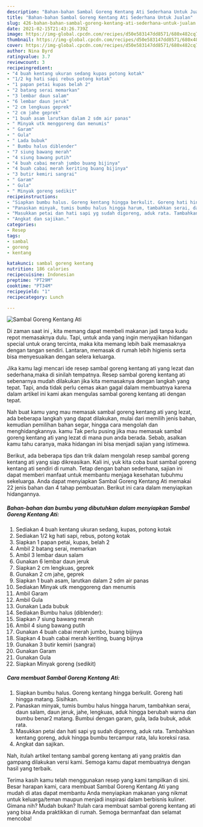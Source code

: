 ```yaml
---
description: "Bahan-bahan Sambal Goreng Kentang Ati Sederhana Untuk Jualan"
title: "Bahan-bahan Sambal Goreng Kentang Ati Sederhana Untuk Jualan"
slug: 426-bahan-bahan-sambal-goreng-kentang-ati-sederhana-untuk-jualan
date: 2021-02-15T21:43:26.739Z
image: https://img-global.cpcdn.com/recipes/d50e583147dd8571/680x482cq70/sambal-goreng-kentang-ati-foto-resep-utama.jpg
thumbnail: https://img-global.cpcdn.com/recipes/d50e583147dd8571/680x482cq70/sambal-goreng-kentang-ati-foto-resep-utama.jpg
cover: https://img-global.cpcdn.com/recipes/d50e583147dd8571/680x482cq70/sambal-goreng-kentang-ati-foto-resep-utama.jpg
author: Nina Byrd
ratingvalue: 3.7
reviewcount: 3
recipeingredient:
- "4 buah kentang ukuran sedang kupas potong kotak"
- "1/2 kg hati sapi rebus potong kotak"
- "1 papan petai kupas belah 2"
- "2 batang serai memarkan"
- "3 lembar daun salam"
- "6 lembar daun jeruk"
- "2 cm lengkuas geprek"
- "2 cm jahe geprek"
- "1 buah asam larutkan dalam 2 sdm air panas"
- " Minyak utk menggoreng dan menumis"
- " Garam"
- " Gula"
- " Lada bubuk"
- " Bumbu halus diblender"
- "7 siung bawang merah"
- "4 siung bawang putih"
- "4 buah cabai merah jumbo buang bijinya"
- "4 buah cabai merah keriting buang bijinya"
- "3 butir kemiri sangrai"
- " Garam"
- " Gula"
- " Minyak goreng sedikit"
recipeinstructions:
- "Siapkan bumbu halus. Goreng kentang hingga berkulit. Goreng hati hingga matang. Sisihkan."
- "Panaskan minyak, tumis bumbu halus hingga harum, tambahkan serai, daun salam, daun jeruk, jahe, lengkuas, aduk hingga berubah warna dan bumbu benar2 matang. Bumbui dengan garam, gula, lada bubuk, aduk rata."
- "Masukkan petai dan hati sapi yg sudah digoreng, aduk rata. Tambahkan kentang goreng, aduk hingga bumbu tercampur rata, lalu koreksi rasa."
- "Angkat dan sajikan."
categories:
- Resep
tags:
- sambal
- goreng
- kentang

katakunci: sambal goreng kentang 
nutrition: 186 calories
recipecuisine: Indonesian
preptime: "PT29M"
cooktime: "PT34M"
recipeyield: "1"
recipecategory: Lunch

---
```



![Sambal Goreng Kentang Ati](https://img-global.cpcdn.com/recipes/d50e583147dd8571/680x482cq70/sambal-goreng-kentang-ati-foto-resep-utama.jpg)

Di zaman  saat ini , kita memang dapat membeli makanan jadi tanpa kudu repot memasaknya dulu. Tapi, untuk anda yang ingin menyajikan hidangan special untuk orang tercinta, maka kita memang lebih baik memasaknya dengan tangan sendiri. Lantaran, memasak di rumah lebih higienis serta bisa menyesuaikan dengan selera keluarga.

Jika kamu lagi mencari ide resep sambal goreng kentang ati yang lezat dan sederhana,maka di sinilah tempatnya. Resep sambal goreng kentang ati  sebenarnya mudah dilakukan jika kita memasaknya dengan langkah yang tepat. Tapi, anda tidak perlu cemas akan gagal dalam membuatnya 
karena dalam artikel ini kami akan mengulas sambal goreng kentang ati dengan tepat.  



Nah buat kamu yang mau memasak sambal goreng kentang ati yang lezat, ada beberapa langkah yang dapat dilakukan, mulai dari memilih jenis bahan, kemudian pemilihan bahan segar, hingga cara mengolah dan menghidangkannya. kamu Tak perlu pusing jika mau memasak sambal goreng kentang ati yang lezat di mana pun anda berada. Sebab, asalkan kamu  tahu caranya, maka hidangan ini bisa menjadi sajian yang istimewa.

Berikut, ada beberapa tips dan trik dalam mengolah resep sambal goreng kentang ati yang siap dikreasikan. Kali ini, yuk kita coba buat sambal goreng kentang ati sendiri di rumah. Tetap dengan bahan sederhana, sajian ini dapat memberi manfaat untuk membantu menjaga kesehatan tubuhmu sekeluarga. Anda dapat menyiapkan Sambal Goreng Kentang Ati memakai 22 jenis bahan dan 4 tahap pembuatan. Berikut ini cara dalam menyiapkan hidangannya.

<!--inarticleads1-->

##### Bahan-bahan dan bumbu yang dibutuhkan dalam menyiapkan Sambal Goreng Kentang Ati:

1. Sediakan 4 buah kentang ukuran sedang, kupas, potong kotak
1. Sediakan 1/2 kg hati sapi, rebus, potong kotak
1. Siapkan 1 papan petai, kupas, belah 2
1. Ambil 2 batang serai, memarkan
1. Ambil 3 lembar daun salam
1. Gunakan 6 lembar daun jeruk
1. Siapkan 2 cm lengkuas, geprek
1. Gunakan 2 cm jahe, geprek
1. Siapkan 1 buah asam, larutkan dalam 2 sdm air panas
1. Sediakan  Minyak utk menggoreng dan menumis
1. Ambil  Garam
1. Ambil  Gula
1. Gunakan  Lada bubuk
1. Sediakan  Bumbu halus (diblender):
1. Siapkan 7 siung bawang merah
1. Ambil 4 siung bawang putih
1. Gunakan 4 buah cabai merah jumbo, buang bijinya
1. Siapkan 4 buah cabai merah keriting, buang bijinya
1. Gunakan 3 butir kemiri (sangrai)
1. Gunakan  Garam
1. Gunakan  Gula
1. Siapkan  Minyak goreng (sedikit)




<!--inarticleads2-->

##### Cara membuat Sambal Goreng Kentang Ati:

1. Siapkan bumbu halus. Goreng kentang hingga berkulit. Goreng hati hingga matang. Sisihkan.
1. Panaskan minyak, tumis bumbu halus hingga harum, tambahkan serai, daun salam, daun jeruk, jahe, lengkuas, aduk hingga berubah warna dan bumbu benar2 matang. Bumbui dengan garam, gula, lada bubuk, aduk rata.
1. Masukkan petai dan hati sapi yg sudah digoreng, aduk rata. Tambahkan kentang goreng, aduk hingga bumbu tercampur rata, lalu koreksi rasa.
1. Angkat dan sajikan.




Nah, itulah artikel tentang  sambal goreng kentang ati  yang praktis dan gampang dilakukan versi kami. Semoga kamu dapat membuatnya dengan hasil yang terbaik. 

Terima kasih kamu telah menggunakan resep yang kami tampilkan di sini. Besar harapan kami, cara membuat  Sambal Goreng Kentang Ati yang mudah di atas dapat membantu Anda menyiapkan makanan yang nikmat untuk keluarga/teman maupun menjadi inspirasi dalam berbisnis kuliner. Gimana nih? Mudah bukan? Itulah cara membuat sambal goreng kentang ati yang bisa Anda praktikkan di rumah. Semoga bermanfaat dan selamat mencoba!

